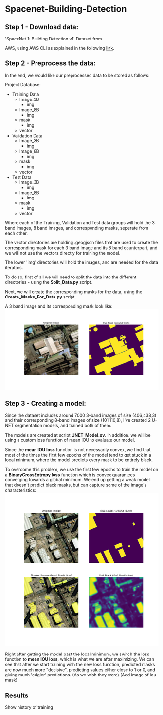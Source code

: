 # Spacenet-Building-Detection

## Step 1 - Download data:
'SpaceNet 1: Building Detection v1' Dataset from

AWS, using AWS CLI as explained in the following [link](https://spacenet.ai/spacenet-buildings-dataset-v1/).



## Step 2 - Preprocess the data:
In the end, we would like our preprocessed data to be stored as follows: 

Project Database:
- Training Data
  - Image_3B
    - img
  - Image_8B
    - img
  - mask
    - img
  - vector
- Validation Data
  - Image_3B
    - img
  - Image_8B
    - img
  - mask
    - img
  - vector
- Test Data
  - Image_3B
    - img
  - Image_8B
    - img
  - mask
    - img
  - vector

Where each of the Training, Validation and Test data groups will hold the 3 band images, 8 band images, and corresponding masks, seperate from each other.

The vector directories are holding .geogjson files that are used to create the corresponding mask for each 3 band image and its 8 band counterpart, and
we will not use the vectors directly for training the model.

The lower 'img' directories will hold the images, and are needed for the data iterators.

To do so, first of all we will need to split the data into the different directories - using the **Split_Data.py** script.

Next, we will create the corresponding masks for the data, using the **Create_Masks_For_Data.py** script.

A 3 band image and its corresponding mask look like:
![image](https://github.com/IdanC1s2/Spacenet-Building-Detection/blob/main/Images/Image%20and%20its%20true%20mask.png)

## Step 3 - Creating a model:
Since the dataset includes around 7000 3-band images of size (406,438,3) and their corresponding 8-band images of size (101,110,8),
I've created 2 U-NET segmentation models, and trained both of them.

The models are created at script **UNET_Model.py**.
In addition, we will be using a custom loss function of mean IOU to evaluate our model.

Since the **mean IOU loss** function is not necessarily convex, we find that most of the times the first few epochs of the model tend to get stuck in a local minimum,
where the model predicts every mask to be entirely black. 

To overcome this problem, we use the first few epochs to train the model on a **BinaryCrossEntropy loss** function which is convex guarantees converging towards a global minimum. We end up getting a weak model that doesn't predict black masks, but can capture some of the image's characteristics:
![image](https://github.com/IdanC1s2/Spacenet-Building-Detection/blob/main/Images/Masks_5_Epochs.png)

Right after getting the model past the local minimum, we switch the loss function to **mean IOU loss**, which is what we are after maximizing.
We can see that after we start training with the new loss function, predicted masks are now much more "decisive", predicting values either close to 1 or 0, and giving much 'edgier' predictions. (As we wish they were)
(Add image of iou mask)


## Results
Show history of training


